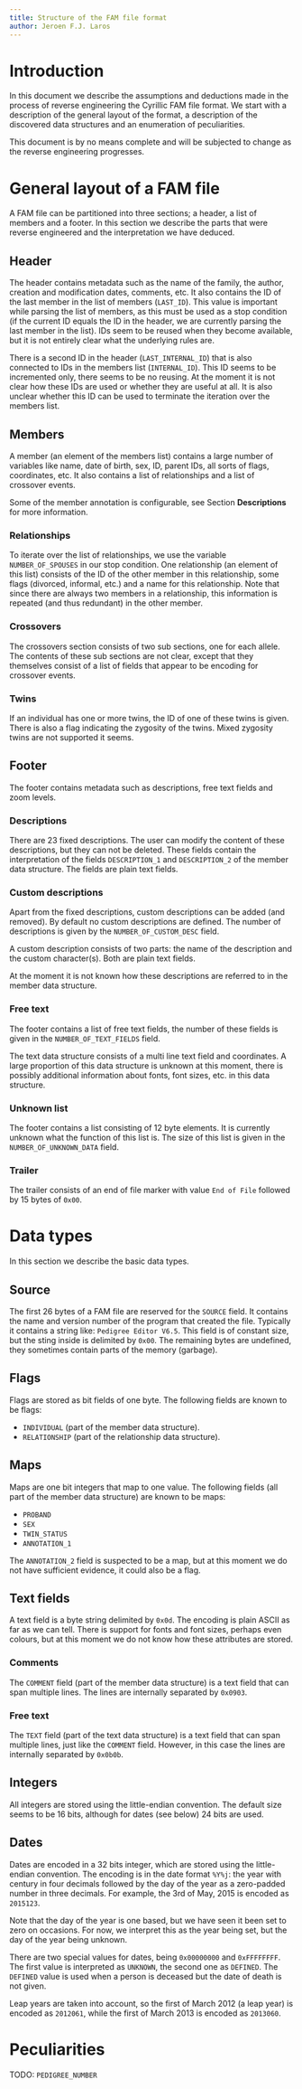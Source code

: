 ```yaml
---
title: Structure of the FAM file format
author: Jeroen F.J. Laros
---
```


# Introduction
In this document we describe the assumptions and deductions made in the
process of reverse engineering the Cyrillic FAM file format. We start with a
description of the general layout of the format, a description of the
discovered data structures and an enumeration of peculiarities.

This document is by no means complete and will be subjected to change as the
reverse engineering progresses.

# General layout of a FAM file
A FAM file can be partitioned into three sections; a header, a list of members
and a footer. In this section we describe the parts that were reverse
engineered and the interpretation we have deduced.

## Header
The header contains metadata such as the name of the family, the author,
creation and modification dates, comments, etc. It also contains the ID of the
last member in the list of members (`LAST_ID`). This value is important while
parsing the list of members, as this must be used as a stop condition (if the
current ID equals the ID in the header, we are currently parsing the last
member in the list). IDs seem to be reused when they become available, but it
is not entirely clear what the underlying rules are.

There is a second ID in the header (`LAST_INTERNAL_ID`) that is also
connected to IDs in the members list (`INTERNAL_ID`). This ID seems to be
incremented only, there seems to be no reusing. At the moment it is not clear
how these IDs are used or whether they are useful at all. It is also unclear
whether this ID can be used to terminate the iteration over the members list.

## Members
A member (an element of the members list) contains a large number of variables
like name, date of birth, sex, ID, parent IDs, all sorts of flags, coordinates,
etc. It also contains a list of relationships and a list of crossover events.

Some of the member annotation is configurable, see Section **Descriptions** for
more information.

### Relationships
To iterate over the list of relationships, we use the variable
`NUMBER_OF_SPOUSES` in our stop condition. One relationship (an element of this
list) consists of the ID of the other member in this relationship, some flags
(divorced, informal, etc.) and a name for this relationship. Note that since
there are always two members in a relationship, this information is repeated
(and thus redundant) in the other member.

### Crossovers
The crossovers section consists of two sub sections, one for each allele. The
contents of these sub sections are not clear, except that they themselves
consist of a list of fields that appear to be encoding for crossover events.

### Twins
If an individual has one or more twins, the ID of one of these twins is given.
There is also a flag indicating the zygosity of the twins. Mixed zygosity twins
are not supported it seems.

## Footer
The footer contains metadata such as descriptions, free text fields and zoom
levels.

### Descriptions
There are 23 fixed descriptions. The user can modify the content of these
descriptions, but they can not be deleted. These fields contain the
interpretation of the fields `DESCRIPTION_1` and `DESCRIPTION_2` of the member
data structure. The fields are plain text fields.

### Custom descriptions
Apart from the fixed descriptions, custom descriptions can be added (and
removed). By default no custom descriptions are defined. The number of descriptions is given by the `NUMBER_OF_CUSTOM_DESC` field.

A custom description consists of two parts: the name of the description and the
custom character(s). Both are plain text fields.

At the moment it is not known how these descriptions are referred to in the
member data structure.

### Free text
The footer contains a list of free text fields, the number of these fields is
given in the `NUMBER_OF_TEXT_FIELDS` field.

The text data structure consists of a multi line text field and coordinates. A
large proportion of this data structure is unknown at this moment, there is
possibly additional information about fonts, font sizes, etc. in this data
structure.

### Unknown list
The footer contains a list consisting of 12 byte elements. It is currently
unknown what the function of this list is. The size of this list is given in
the `NUMBER_OF_UNKNOWN_DATA` field.

### Trailer
The trailer consists of an end of file marker with value `End of File` followed
by 15 bytes of `0x00`.

# Data types
In this section we describe the basic data types.

## Source
The first 26 bytes of a FAM file are reserved for the `SOURCE` field. It
contains the name and version number of the program that created the file.
Typically it contains a string like: `Pedigree Editor V6.5`. This field is of
constant size, but the sting inside is delimited by `0x00`. The remaining bytes
are undefined, they sometimes contain parts of the memory (garbage).

## Flags
Flags are stored as bit fields of one byte. The following fields are known to
be flags:

- `INDIVIDUAL` (part of the member data structure).
- `RELATIONSHIP` (part of the relationship data structure).

## Maps
Maps are one bit integers that map to one value. The following fields (all part
of the member data structure) are known to be maps:

- `PROBAND`
- `SEX`
- `TWIN_STATUS`
- `ANNOTATION_1`

The `ANNOTATION_2` field is suspected to be a map, but at this moment we do not
have sufficient evidence, it could also be a flag.

## Text fields
A text field is a byte string delimited by `0x0d`. The encoding is plain ASCII
as far as we can tell. There is support for fonts and font sizes, perhaps even
colours, but at this moment we do not know how these attributes are stored.

### Comments
The `COMMENT` field (part of the member data structure) is a text field that
can span multiple lines. The lines are internally separated by `0x0903`.

### Free text
The `TEXT` field (part of the text data structure) is a text field that can
span multiple lines, just like the `COMMENT` field. However, in this case the
lines are internally separated by `0x0b0b`.

## Integers
All integers are stored using the little-endian convention. The default size
seems to be 16 bits, although for dates (see below) 24 bits are used.

## Dates
Dates are encoded in a 32 bits integer, which are stored using the
little-endian convention. The encoding is in the date format `%Y%j`: the year
with century in four decimals followed by the day of the year as a zero-padded
number in three decimals. For example, the 3rd of May, 2015 is encoded as
`2015123`.

Note that the day of the year is one based, but we have seen it been set to
zero on occasions. For now, we interpret this as the year being set, but the
day of the year being unknown.

There are two special values for dates, being `0x00000000` and `0xFFFFFFFF`.
The first value is interpreted as `UNKNOWN`, the second one as `DEFINED`. The
`DEFINED` value is used when a person is deceased but the date of death is not
given.

Leap years are taken into account, so the first of March 2012 (a leap year) is
encoded as `2012061`, while the first of March 2013 is encoded as `2013060`.

# Peculiarities
TODO: `PEDIGREE_NUMBER`
